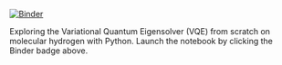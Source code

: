 [![Binder](https://mybinder.org/badge_logo.svg)](https://mybinder.org/v2/gh/jjgoings/VQE/master)

Exploring the Variational Quantum Eigensolver (VQE) from scratch on molecular hydrogen with Python. Launch the notebook by clicking the Binder badge above.
